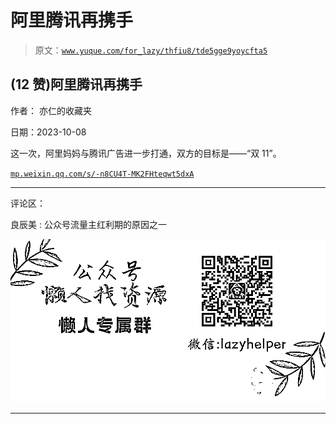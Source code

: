 # 阿里腾讯再携手

> 原文：[`www.yuque.com/for_lazy/thfiu8/tde5gge9yoycfta5`](https://www.yuque.com/for_lazy/thfiu8/tde5gge9yoycfta5)

## (12 赞)阿里腾讯再携手

作者： 亦仁的收藏夹

日期：2023-10-08

这一次，阿里妈妈与腾讯广告进一步打通，双方的目标是——“双 11”。

[`mp.weixin.qq.com/s/-n8CU4T-MK2FHteqwt5dxA`](https://mp.weixin.qq.com/s/-n8CU4T-MK2FHteqwt5dxA)

* * *

评论区：

良辰美 : 公众号流量主红利期的原因之一

![](img/1c37d505930596d12a88ab23e11aa07a.png)

* * *
